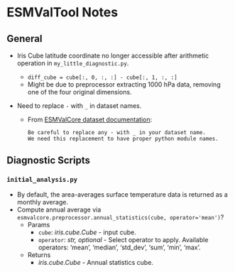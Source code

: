 # ESMValTool Notes
## General
* Iris Cube latitude coordinate no longer accessible after arithmetic operation in `my_little_diagnostic.py`.
  * `diff_cube = cube[:, 0, :, :] - cube[:, 1, :, :]`
  * Might be due to preprocessor extracting 1000 hPa data, removing one of the four original dimensions.
  
* Need to replace `-` with `_` in dataset names.
  * From [ESMValCore dataset documentation](https://esmvaltool.readthedocs.io/projects/esmvalcore/en/latest/develop/fixing_data.html):
    ```
    Be careful to replace any - with _ in your dataset name.
    We need this replacement to have proper python module names.
    ```
## Diagnostic Scripts
### `initial_analysis.py`
* By default, the area-averages surface temperature data is returned as a monthly average.
* Compute annual average via `esmvalcore.preprocessor.annual_statistics(cube, operator='mean')`?
  * Params
    * `cube`: *iris.cube.Cube* - input cube.
    * `operator`: *str, optional* - Select operator to apply. Available operators: ‘mean’, ‘median’, ‘std_dev’, ‘sum’, ‘min’, ‘max’.
  * Returns
    * *iris.cube.Cube* - Annual statistics cube.
